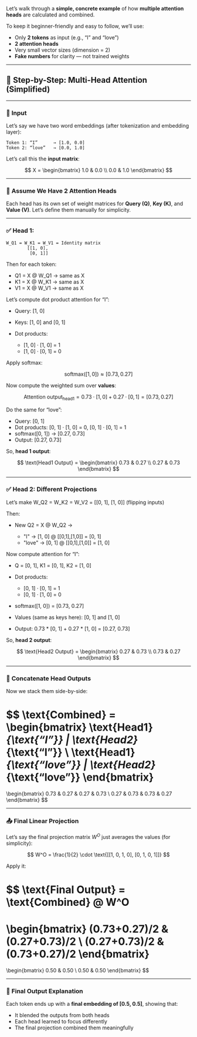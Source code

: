 Let’s walk through a **simple, concrete example** of how **multiple attention heads** are calculated and combined.

To keep it beginner-friendly and easy to follow, we’ll use:

* Only **2 tokens** as input (e.g., “I” and “love”)
* **2 attention heads**
* Very small vector sizes (dimension = 2)
* **Fake numbers** for clarity — not trained weights

---

## 🧮 **Step-by-Step: Multi-Head Attention (Simplified)**

---

### 🔢 **Input**

Let’s say we have two word embeddings (after tokenization and embedding layer):

```plaintext
Token 1: “I”      → [1.0, 0.0]  
Token 2: “love”   → [0.0, 1.0]
```

Let’s call this the **input matrix**:

$$
X = \begin{bmatrix} 1.0 & 0.0 \\ 0.0 & 1.0 \end{bmatrix}
$$

---

### 🧠 **Assume We Have 2 Attention Heads**

Each head has its own set of weight matrices for **Query (Q)**, **Key (K)**, and **Value (V)**.
Let’s define them manually for simplicity.

---

### ✅ **Head 1:**

```plaintext
W_Q1 = W_K1 = W_V1 = Identity matrix
        [[1, 0],
         [0, 1]]
```

Then for each token:

* Q1 = X @ W\_Q1 → same as X
* K1 = X @ W\_K1 → same as X
* V1 = X @ W\_V1 → same as X

Let’s compute dot product attention for “I”:

* Query: \[1, 0]
* Keys: \[1, 0] and \[0, 1]
* Dot products:

  * \[1, 0] · \[1, 0] = 1
  * \[1, 0] · \[0, 1] = 0

Apply softmax:

$$
\text{softmax}( [1, 0] ) ≈ [0.73, 0.27]
$$

Now compute the weighted sum over **values**:

$$
\text{Attention output}_\text{head1} = 0.73 \cdot [1, 0] + 0.27 \cdot [0, 1] = [0.73, 0.27]
$$

Do the same for “love”:

* Query: \[0, 1]
* Dot products: \[0, 1] · \[1, 0] = 0, \[0, 1] · \[0, 1] = 1
* softmax(\[0, 1]) → \[0.27, 0.73]
* Output: \[0.27, 0.73]

So, **head 1 output**:

$$
\text{Head1 Output} = \begin{bmatrix} 0.73 & 0.27 \\ 0.27 & 0.73 \end{bmatrix}
$$

---

### ✅ **Head 2: Different Projections**

Let’s make W\_Q2 = W\_K2 = W\_V2 = \[\[0, 1], \[1, 0]] (flipping inputs)

Then:

* New Q2 = X @ W\_Q2 →

  * "I" → \[1, 0] @ \[\[0,1],\[1,0]] = \[0, 1]
  * "love" → \[0, 1] @ \[\[0,1],\[1,0]] = \[1, 0]

Now compute attention for “I”:

* Q = \[0, 1], K1 = \[0, 1], K2 = \[1, 0]
* Dot products:

  * \[0, 1] · \[0, 1] = 1
  * \[0, 1] · \[1, 0] = 0
* softmax(\[1, 0]) = \[0.73, 0.27]
* Values (same as keys here): \[0, 1] and \[1, 0]
* Output:
  0.73 \* \[0, 1] + 0.27 \* \[1, 0] = \[0.27, 0.73]

So, **head 2 output**:

$$
\text{Head2 Output} = \begin{bmatrix} 0.27 & 0.73 \\ 0.73 & 0.27 \end{bmatrix}
$$

---

### 🔗 **Concatenate Head Outputs**

Now we stack them side-by-side:

$$
\text{Combined} = \begin{bmatrix}
\text{Head1}_{\text{“I”}} \| \text{Head2}_{\text{“I”}} \\
\text{Head1}_{\text{“love”}} \| \text{Head2}_{\text{“love”}} 
\end{bmatrix}
= 
\begin{bmatrix}
0.73 & 0.27 & 0.27 & 0.73 \\
0.27 & 0.73 & 0.73 & 0.27
\end{bmatrix}
$$

---

### 📤 **Final Linear Projection**

Let’s say the final projection matrix $W^O$ just averages the values (for simplicity):

$$
W^O = \frac{1}{2} \cdot \text{[[1, 0, 1, 0], [0, 1, 0, 1]]}
$$

Apply it:

$$
\text{Final Output} = \text{Combined} @ W^O
=
\begin{bmatrix}
(0.73+0.27)/2 & (0.27+0.73)/2 \\
(0.27+0.73)/2 & (0.73+0.27)/2 
\end{bmatrix}
=
\begin{bmatrix}
0.50 & 0.50 \\
0.50 & 0.50
\end{bmatrix}
$$

---

### 🎯 **Final Output Explanation**

Each token ends up with a **final embedding of \[0.5, 0.5]**, showing that:

* It blended the outputs from both heads
* Each head learned to focus differently
* The final projection combined them meaningfully
